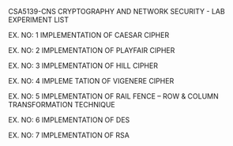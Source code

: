 
CSA5139-CNS
CRYPTOGRAPHY AND NETWORK SECURITY - LAB EXPERIMENT LIST

EX. NO: 1 
IMPLEMENTATION OF CAESAR CIPHER 

EX. NO: 2 
IMPLEMENTATION OF PLAYFAIR CIPHER 

EX. NO: 3 
IMPLEMENTATION OF HILL CIPHER 

EX. NO: 4 
IMPLEME TATION OF VIGENERE CIPHER

EX. NO: 5 
IMPLEMENTATION OF RAIL FENCE – ROW & COLUMN 
TRANSFORMATION TECHNIQUE 

EX. NO: 6
IMPLEMENTATION OF DES

EX. NO: 7 
IMPLEMENTATION OF RSA

